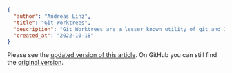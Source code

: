 ```json
{
  "author": "Andreas Linz",
  "title": "Git Worktrees",
  "description": "Git Worktrees are a lesser known utility of git and I want to show how to use them and also motivate why I think they're useful.",
  "created_at": "2022-10-18"
}
```

Please see the [updated version of this article](./git-worktrees-update.html).  On GitHub you can still find the [original version](https://github.com/klingtnet/klingtnet.github.io/blob/c800968678ffda04ec8a0cab04f28b7774dcefef/content/articles/2022-10-07-git-worktree.md).
